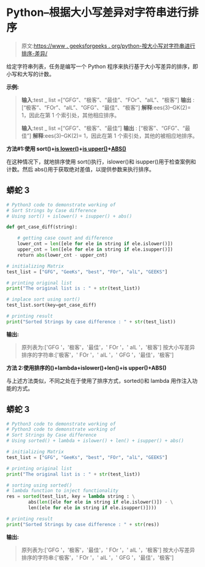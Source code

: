 # Python–根据大小写差异对字符串进行排序

> 原文:[https://www . geeksforgeeks . org/python-按大小写对字符串进行排序-差异/](https://www.geeksforgeeks.org/python-sort-strings-by-case-difference/)

给定字符串列表，任务是编写一个 Python 程序来执行基于大小写差异的排序，即小写和大写的计数。

**示例:**

> **输入**:test _ list =[“GFG”、“极客”、“最佳”、“FOr”、“alL”、“极客”]
> **输出** : [“极客”、“FOr”、“alL”、“GFG”、“最佳”、“极客”]
> **解释**:ees(3)–GK(2)= 1，因此在第 1 个索引处，其他相应排序。
> 
> **输入**:test _ list =[“GFG”、“极客”、“最佳”]
> **输出** : [“极客”、“GFG”、“最佳”]
> **解释**:ees(3)–GK(2)= 1，因此在第 1 个索引处，其他的被相应地排序。

**方法#1:使用 sort()+**[**is lower()**](https://www.geeksforgeeks.org/isupper-islower-lower-upper-python-applications/)**+**[**is upper()**](https://www.geeksforgeeks.org/isupper-islower-lower-upper-python-applications/)**+**[**ABS()**](https://www.geeksforgeeks.org/abs-in-python/)

在这种情况下，就地排序使用 sort()执行，islower()和 isupper()用于检查案例和计数。然后 abs()用于获取绝对差值，以提供参数来执行排序。

## 蟒蛇 3

```py
# Python3 code to demonstrate working of
# Sort Strings by Case difference
# Using sort() + islower() + isupper() + abs()

def get_case_diff(string):

    # getting case count and difference
    lower_cnt = len([ele for ele in string if ele.islower()])
    upper_cnt = len([ele for ele in string if ele.isupper()])
    return abs(lower_cnt - upper_cnt)

# initializing Matrix
test_list = ["GFG", "GeeKs", "best", "FOr", "alL", "GEEKS"]

# printing original list
print("The original list is : " + str(test_list))

# inplace sort using sort()
test_list.sort(key=get_case_diff)

# printing result
print("Sorted Strings by case difference : " + str(test_list))
```

**输出:**

> 原列表为:['GFG '，'极客'，'最佳'，' FOr '，' alL '，'极客']
> 按大小写差异排序的字符串:['极客'，' FOr '，' alL '，' GFG '，'最佳'，'极客']

**方法 2:使用排序的()+lambda+islower()+len()+is upper()+ABS()**

与上述方法类似，不同之处在于使用了排序方式，sorted()和 lambda 用作注入功能的方式。

## 蟒蛇 3

```py
# Python3 code to demonstrate working of
# Python3 code to demonstrate working of
# Sort Strings by Case difference
# Using sorted() + lambda + islower() + len() + isupper() + abs()

# initializing Matrix
test_list = ["GFG", "GeeKs", "best", "FOr", "alL", "GEEKS"]

# printing original list
print("The original list is : " + str(test_list))

# sorting using sorted()
# lambda function to inject functionality
res = sorted(test_list, key = lambda string : \
        abs(len([ele for ele in string if ele.islower()]) - \
        len([ele for ele in string if ele.isupper()])))

# printing result
print("Sorted Strings by case difference : " + str(res))
```

**输出:**

> 原列表为:['GFG '，'极客'，'最佳'，' FOr '，' alL '，'极客']
> 按大小写差异排序的字符串:['极客'，' FOr '，' alL '，' GFG '，'最佳'，'极客']
